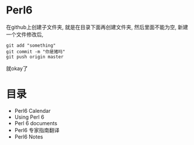 # Perl6
在github上创建子文件夹, 就是在目录下面再创建文件夹, 然后里面不能为空, 新建一个文件修改后,

    git add "something"
	git commit -m "你是猪吗"
	git push origin master
就okay了

# 目录
* Perl6 Calendar
* Using Perl 6 
* Perl 6 documents
* Perl6 专家指南翻译
* Perl6 Notes
